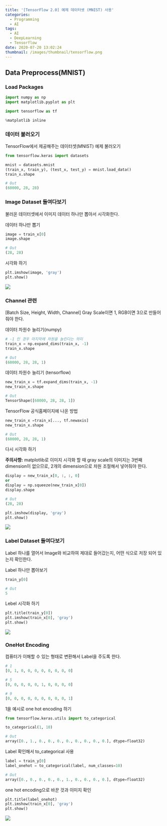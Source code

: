 ```yaml
---
title: '[TensorFlow 2.0] 예제 데이터셋 (MNIST) 사용'
categories:
  - Programming
  - AI
tags:
  - AI
  - DeepLearning
  - Tensorflow
date: 2020-07-20 13:02:24
thumbnail: /images/thumbnail/tensorflow.png
---
```


## Data Preprocess(MNIST)

### Load Packages

```python
import numpy as np
import matplotlib.pyplot as plt

import tensorflow as tf

%matplotlib inline
```

### 데이터 불러오기

TensorFlow에서 제공해주는 데이터셋(MNIST) 예제 불러오기

```python
from tensorflow.keras import datasets

mnist = datasets.mnist
(train_x, train_y), (test_x, test_y) = mnist.load_data()
train_x.shape

# Out
(60000, 28, 28)
```

### Image Dataset 들여다보기

불러온 데이터셋에서 이미지 데이터 하나만 뽑아서 시각화한다.

데이터 하나만 뽑기

```python
image = train_x[0]
image.shape

# Out
(28, 28)
```

시각화 하기

```python
plt.imshow(image, 'gray')
plt.show()
```

![](/images/ai/dev/1.png)

### Channel 관련

[Batch Size, Height, Width, Channel]
Gray Scale이면 1, RGB이면 3으로 만들어줘야 한다.

데이터 차원수 늘리기(numpy)

```python
# -1 인 경우 마지막에 차원을 늘린다는 의미
train_x = np.expand_dims(train_x, -1)
train_x.shape

# Out
(60000, 28, 28, 1)
```

데이터 차원수 늘리기 (tensorflow)

```python
new_train_x = tf.expand_dims(train_x, -1)
new_train_x.shape

# Out
TensorShape([60000, 28, 28, 1])
```

TensorFlow 공식홈페이지에 나온 방법

```python
new_train_x =train_x[..., tf.newaxis]
new_train_x.shape

# Out
(60000, 28, 28, 1)
```

다시 시각화 하기

**주의사항:** matplotlib로 이미지 시각화 할 때 gray scale의 이미지는 3번째 dimension이 없으므로, 2개의 dimension으로 차원 조절해서 넣어줘야 한다.

```python
display = new_train_x[0, :, :, 0]
or
display = np.squeeze(new_train_x[0])
display.shape

# Out
(28, 28)
```

```python
plt.imshow(display, 'gray')
plt.show()
```

![](/images/ai/dev/1.png)

### Label Dataset 들여다보기

Label 하나를 열어서 Image와 비교하여 제대로 들어갔는지, 어떤 식으로 저장 되어 있는지 확인한다.

Label 하나만 뽑아보기

```python
train_y[0]

# Out
5
```

Lebel 시각화 하기

```python
plt.title(train_y[0])
plt.imshow(train_x[0], 'gray')
plt.show()
```

![](/images/ai/dev/2.png)

### OneHot Encoding

컴퓨터가 이해할 수 있는 형태로 변환해서 Label을 주도록 한다.

```python
# 1
[0, 1, 0, 0, 0, 0, 0, 0, 0, 0]

# 5
[0, 0, 0, 0, 0, 1, 0, 0, 0, 0]

# 9
[0, 0, 0, 0, 0, 0, 0, 0, 0, 1]
```

1을 예시로 one hot encoding 하기

```python
from tensorflow.keras.utils import to_categorical

to_categorical(1, 10)

# Out
array([0., 1., 0., 0., 0., 0., 0., 0., 0., 0.], dtype=float32)
```

Label 확인해서 to_categorical 사용

```python
label = train_y[0]
label_onehot = to_categorical(label, num_classes=10)

# Out
array([0., 0., 0., 0., 0., 1., 0., 0., 0., 0.], dtype=float32)
```

one hot encoding으로 바꾼 것과 이미지 확인

```python
plt.title(label_onehot)
plt.imshow(train_x[0], 'gray')
plt.show()
```

![](/images/ai/dev/3.png)
